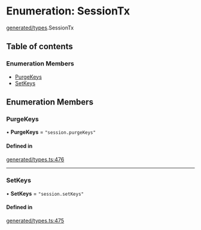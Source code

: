 # Enumeration: SessionTx

[generated/types](../wiki/generated.types).SessionTx

## Table of contents

### Enumeration Members

- [PurgeKeys](../wiki/generated.types.SessionTx#purgekeys)
- [SetKeys](../wiki/generated.types.SessionTx#setkeys)

## Enumeration Members

### PurgeKeys

• **PurgeKeys** = ``"session.purgeKeys"``

#### Defined in

[generated/types.ts:476](https://github.com/PolymeshAssociation/polymesh-sdk/blob/31fdce23/src/generated/types.ts#L476)

___

### SetKeys

• **SetKeys** = ``"session.setKeys"``

#### Defined in

[generated/types.ts:475](https://github.com/PolymeshAssociation/polymesh-sdk/blob/31fdce23/src/generated/types.ts#L475)
